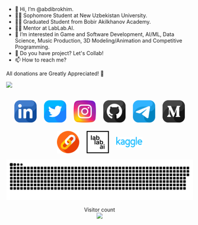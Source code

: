 - 👋 Hi, I’m @abdibrokhim.
- 🧑‍🎓 Sophomore Student at New Uzbekistan University.
- 👨‍🎓 Graduated Student from Bobir Akilkhanov Academy.
- 🧑‍🎓 Mentor at LabLab.AI.
- 👀 I’m interested in Game and Software Development, AI/ML, Data Science, Music Production, 3D Modeling/Animation and Competitive Programming.
- 💞️ Do you have project? Let's Collab!
- 📫 How to reach me? 


All donations are Greatly Appreciated! 💛


<a href="https://www.buymeacoffee.com/abdibrokhim" target="_blank"><img src="https://img.buymeacoffee.com/button-api/?text=Buy me a coffee&emoji=&slug=abdibrokhim&button_colour=FFDD00&font_colour=000000&font_family=Cookie&outline_colour=000000&coffee_colour=ffffff" /></a>

<br/>


<div 
  class="" 
  style="
  display: flex; 
  flex-direction: row;
  flex-wrap: wrap;
  gap: 20px; 
  justify-content: center; 
  align-items: center;"
  >

  <span>
    <a style="" href="https://www.linkedin.com/in/abdibrokhim/" target="_blank"><img width="60" src="icons/linkedin.png"/></a>
  </span>

  <span>
    <a href="https://twitter.com/abdibrokhim" target="_blank"><img width="60" src="icons/twitter.png"/></a>
  </span>

  <span>
    <a href="https://www.instagram.com/_abdibrokhim/" target="_blank"><img width="60" src="icons/instagram.png"/></a>
  </span>

  <span>
    <a href="https://github.com/abdibrokhim" target="_blank"><img width="60" src="icons/github.png"/></a>
  </span>

  <span>
    <a href="https://t.me/abdibrokhim" target="_blank"><img width="60" src="icons/telegram.png"/></a>
  </span>

  <span>
    <a href="https://medium.com/@abdibrokhim" target="_blank"><img width="60" src="icons/medium.png"/></a>
  </span>

  <span>
    <a href="https://linktr.ee/abdibrokhim" target="_blank"><img width="60" src="icons/link.png"/></a>
  </span>

  <span>
    <a href="https://lablab.ai" target="_blank"><img width="60" src="icons/lablab.png"/></a>
  </span>

  <span>
    <a href="https://www.kaggle.com/loneguy" target="_blank"><img width="70" src="icons/kaggle.svg"/></a>
  </span>


</div>


<!-- -
abdibrokhim/abdibrokhim is a ✨ special ✨ repository because its `README.md` (this file) appears on your GitHub profile.
You can click the Preview link to take a look at your changes.
--->


<!-- snake github progress -->
<a href=#><img src="icons/snake.svg"></a>

<!-- visiros count -->
<p align="center">
  Visitor count
  <br/>
  <img src="https://profile-counter.glitch.me/abdibrokhim/count.svg" />
</p>



<!-- Widget -->
<!-- <script data-name="BMC-Widget" data-cfasync="false" src="https://cdnjs.buymeacoffee.com/1.0.0/widget.prod.min.js" data-id="abdibrokhim" data-description="Support me on Buy me a coffee!" data-message="All donations are Greatly Appreciated!" data-color="#BD5FFF" data-position="Right" data-x_margin="18" data-y_margin="18"></script> -->
